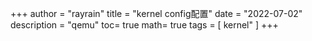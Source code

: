 +++
author = "rayrain"
title = "kernel config配置"
date = "2022-07-02"
description = "qemu"
toc= true
math= true
tags = [
    kernel"
]
+++



